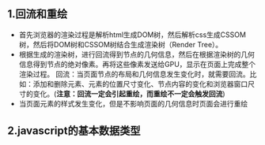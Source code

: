 ## 1.回流和重绘
- 首先浏览器的渲染过程是解析html生成DOM树，然后解析css生成CSSOM树，然后将DOM树和CSSOM树结合生成渲染树（Render Tree）。
- 根据生成的渲染树，进行回流得到节点的几何信息，然后在根据渲染树的几何信息得到节点的绝对像素。再将这些像素发送给GPU，显示在页面上完成整个渲染过程。
回流：当页面节点的布局和几何信息发生变化时，就需要回流。比如：添加和删除元素、元素的位置尺寸变化、节点内容的变化和浏览器窗口尺寸的变化。(**注意：回流一定会引起重绘，而重绘不一定会触发回流**)
- 当页面元素的样式发生变化，但是不影响页面的几何信息时页面会进行重绘

## 2.javascript的基本数据类型
